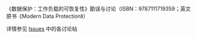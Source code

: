 《数据保护：工作负载的可恢复性》勘误与讨论（ISBN：9787111719359；英文原书《Modern Data Protection》）

详情参见 [Issues](https://github.com/jeffreybaoshenlee/mdp-errata/issues) 中的各讨论帖

